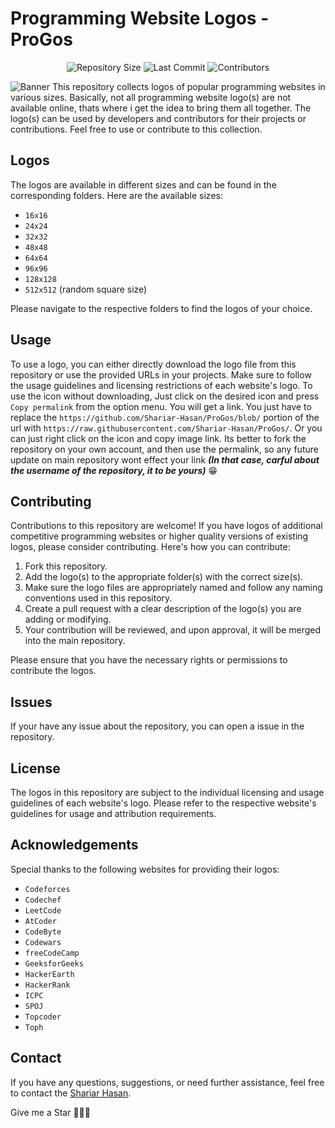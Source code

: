 # Programming Website Logos - **ProGos**

<div align="center">

![Repository Size](https://img.shields.io/github/repo-size/Shariar-Hasan/ProGos)
![Last Commit](https://img.shields.io/github/last-commit/Shariar-Hasan/ProGos)
![Contributors](https://img.shields.io/github/contributors/Shariar-Hasan/ProGos)

</div>

![Banner](./Banner.png)
This repository collects logos of popular programming websites in various sizes. Basically, not all programming website logo(s) are not available  online, thats where i get the idea to  bring them all together. The logo(s) can be used by developers and contributors for their projects or contributions. Feel free to use or contribute to this collection.

## Logos

The logos are available in different sizes and can be found in the corresponding folders. Here are the available sizes:

- `16x16`
- `24x24`
- `32x32`
- `48x48`
- `64x64`
- `96x96`
- `128x128`
- `512x512` (random square size)

Please navigate to the respective folders to find the logos of your choice.

## Usage

To use a logo, you can either directly download the logo file from this repository or use the provided URLs in your projects. Make sure to follow the usage guidelines and licensing restrictions of each website's logo.
To use the icon without downloading, Just click on the desired icon and press `Copy permalink` from the option menu. You will get a link. You just have to replace the `https://github.com/Shariar-Hasan/ProGos/blob/` portion of the url with `https://raw.githubusercontent.com/Shariar-Hasan/ProGos/`. Or you can just right click on the icon and copy image link. Its better to fork the repository on your own account, and then use the permalink, so any future update on main repository wont effect your link ***(In that case, carful about the username of the repository, it to be yours)*** 😁 

## Contributing

Contributions to this repository are welcome! If you have logos of additional competitive programming websites or higher quality versions of existing logos, please consider contributing. Here's how you can contribute:

1. Fork this repository.
2. Add the logo(s) to the appropriate folder(s) with the correct size(s).
3. Make sure the logo files are appropriately named and follow any naming conventions used in this repository.
4. Create a pull request with a clear description of the logo(s) you are adding or modifying.
5. Your contribution will be reviewed, and upon approval, it will be merged into the main repository.

Please ensure that you have the necessary rights or permissions to contribute the logos.

## Issues

If your have any issue about the repository, you can open a issue in the repository.

## License

The logos in this repository are subject to the individual licensing and usage guidelines of each website's logo. Please refer to the respective website's guidelines for usage and attribution requirements.

## Acknowledgements

Special thanks to the following websites for providing their logos:

- `Codeforces`
- `Codechef`
- `LeetCode`
- `AtCoder`
- `CodeByte`
- `Codewars`
- `freeCodeCamp`
- `GeeksforGeeks`
- `HackerEarth`
- `HackerRank`
- `ICPC`
- `SPOJ`
- `Topcoder`
- `Toph`

## Contact

If you have any questions, suggestions, or need further assistance, feel free to contact the [Shariar Hasan](https://github.com/Shariar-Hasan).


Give me a Star 🥺🥺🥺

